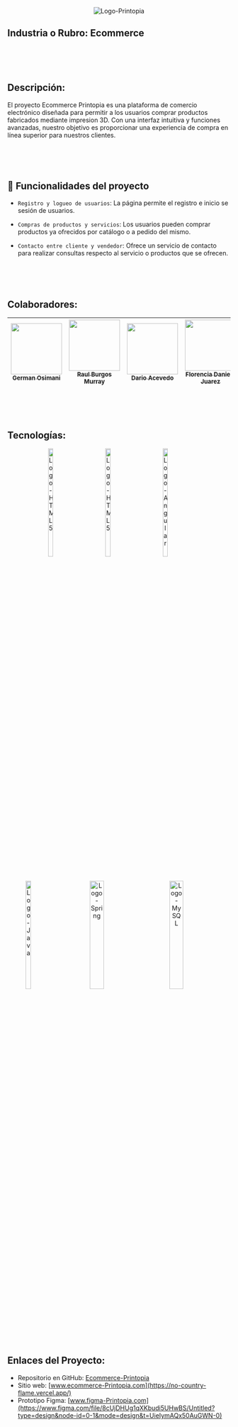 <p align="center">
  <img src="https://i.imgur.com/Zg6EPQg.png" alt="Logo-Printopia"
</p>


  

## Industria o Rubro: Ecommerce

<br><br><br>

## Descripción:
El proyecto Ecommerce Printopia es una plataforma de comercio electrónico diseñada para permitir a los usuarios comprar productos fabricados mediante impresion 3D. Con una interfaz intuitiva y funciones avanzadas, nuestro objetivo es proporcionar una experiencia de compra en línea superior para nuestros clientes.

<br><br><br>

## 🔨 Funcionalidades del proyecto

- `Registro y logueo de usuarios`: La página permite el registro e inicio se sesión de usuarios.

- `Compras de productos y servicios`: Los usuarios pueden comprar productos ya ofrecidos por catálogo o a pedido del mismo.

- `Contacto entre cliente y vendedor`: Ofrece un servicio de contacto para realizar consultas respecto al servicio o productos que se ofrecen.

<br><br><br>

## Colaboradores:


| [<img src="https://avatars.githubusercontent.com/u/116905349?v=4" width=115><br><sub>German Osimani</sub>](https://github.com/Cuch0) | [  <img src="https://avatars.githubusercontent.com/u/64920527?v=4" width=115><br><sub>Raul Burgos Murray</sub>](https://github.com/specializeddevel) | [<img src="https://avatars.githubusercontent.com/u/46717303?v=4" width=115><br><sub>Dario Acevedo</sub>](https://github.com/AcevedoDario) | [<img src="https://avatars.githubusercontent.com/u/110424355?v=4" width=115><br><sub>Florencia Daniela Juarez</sub>](https://github.com/FlorcitaJ) | [<img src="https://avatars.githubusercontent.com/u/65969373?v=4" width=115><br><sub>Cristian Sánchez</sub>](https://github.com/Elcrisanz) | [<img src="https://avatars.githubusercontent.com/u/83742990?v=4" width=115><br><sub>Samuel Gomez</sub>](https://github.com/samuel-gl) | [<img src="https://mir-s3-cdn-cf.behance.net/user/115/199d7f598028569.63d5e0ac4c54f.jpg" width=115><br><sub>Clarexis Colmenares</sub>](https://www.behance.net/clarecolmenares) |
| :---: | :---: | :---: | :---: | :---: | :---: | :---: |

<br><br><br>

## Tecnologías:
<div align="center">
  <img src="https://i.imgur.com/TuUMuoN.png" alt="Logo-HTML5" style="height: 25%; width: 15%; margin-right: 50px;">
  <img src="https://i.imgur.com/uM7l6Kq.png" alt="Logo-HTML5" style="height: 25%; width: 15%; margin-right: 50px;">
  <img src="https://i.imgur.com/kPFy6NR.png" alt="Logo-Angular" style="height: 25%; width: 15%; margin-right: 50px;">
</div>
<div align="center">
  <img src="https://i.imgur.com/OTSNF3N.png" alt="Logo-Java" style="height: 25%; width: 15%; vertical-align: middle; margin-right: 50px;">
  <img src="https://i.imgur.com/6umQ3tT.png" alt="Logo-Spring" style="height: 25%; width: 25%; vertical-align: middle; margin-right: 50px;">
  <img src="https://i.imgur.com/Dtcda7I.png" alt="Logo-MySQL" style="height: 25%; width: 25%; vertical-align: middle; margin-right: 50px;">
</div>

<br><br><br>

## Enlaces del Proyecto:
- Repositorio en GitHub: [Ecommerce-Printopia](https://github.com/No-Country/c16-43-n-java)
- Sitio web: [www.ecommerce-Printopia.com](https://no-country-flame.vercel.app/)
- Prototipo Figma: [www.figma-Printopia.com](https://www.figma.com/file/8cUjDHUg1qXKbudi5UHwBS/Untitled?type=design&node-id=0-1&mode=design&t=UieIymAQx50AuGWN-0)
